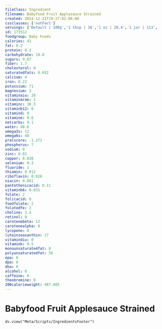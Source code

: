 ```yaml
---
fileClass: Ingredient
filename: Babyfood Fruit Applesauce Strained
created: 2024-12-21T19:27:02-06:00
cssclasses: ['nutFact']
servings: ['Default | 100g','1 tbsp | 16','1 oz | 28.4','1 jar | 113','1 jar beech-nut baby's first (2.5 oz) | 71','1 jar beech-nut stage i (4 oz) | 113','1 jar gerber first foods (2.5 oz) | 71','1 jar earth's best (4.5 oz) | 128','1 jar gerber second food (4 oz) | 113','1 jar heinz strained-2 (4 oz) | 113']
id: 173512
foodgroup: Baby Foods
calories: 41
fat: 0.2
protein: 0.2
carbohydrate: 10.8
sugars: 9.87
fiber: 1.7
cholesterol: 0
saturatedfats: 0.032
calcium: 4
iron: 0.22
potassium: 71
magnesium: 3
vitaminaiu: 28
vitaminarae: 1
vitaminc: 38.3
vitaminb12: 0
vitamind: 0
vitamine: 0.6
netcarbs: 9.1
water: 88.6
omega3s: 12
omega6s: 48
pralscore: -1.272
phosphorus: 7
sodium: 0
zinc: 0.02
copper: 0.038
selenium: 0.3
fluoride: 1
thiamin: 0.012
riboflavin: 0.028
niacin: 0.061
pantothenicacid: 0.11
vitaminb6: 0.031
folate: 2
folicacid: 0
foodfolate: 2
folatedfe: 2
choline: 3.4
retinol: 0
carotenebeta: 12
carotenealpha: 0
lycopene: 0
luteinzeaxanthin: 17
vitamindiu: 0
vitamink: 0.5
monounsaturatedfat: 8
polyunsaturatedfat: 56
epa: 0
dpa: 0
dha: 0
alcohol: 0
caffeine: 0
theobromine: 0
200calorieweight: 487.805
---
```


# Babyfood Fruit Applesauce Strained

```dataviewjs
dv.view("Meta/Scripts/IngredientsFooter")
```